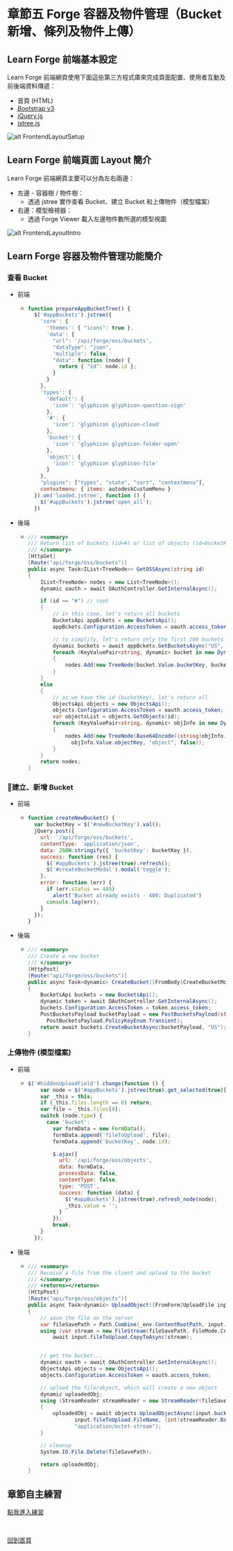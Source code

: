 # 章節五 Forge 容器及物件管理（Bucket新增、條列及物件上傳）

## Learn Forge 前端基本設定

Learn Forge 前端網頁使用下面這些第三方程式庫來完成頁面配置、使用者互動及前後端資料傳遞：

- 首頁 (HTML)
- [Bootstrap v3](https://getbootstrap.com/docs/3.4/)
- [jQuery.js](https://jquery.com/)
- [jstree.js](https://www.jstree.com/)

![alt FrontendLayoutSetup](img/frontend-layout-setup.png)

## Learn Forge 前端頁面 Layout 簡介

Learn Forge 前端網頁主要可以分為左右兩邊：

- 左邊 - 容器樹 / 物件樹：
  - 透過 jstree 實作查看 Bucket、建立 Bucket 和上傳物件（模型檔案）
- 右邊：模型檢視器：
  - 透過 Forge Viewer 載入左邊物件數所選的模型視圖

![alt FrontendLayoutIntro](img/frontend-layout-intro.png)

## Learn Forge 容器及物件管理功能簡介

### 查看 Bucket

- 前端
  
  - ```javascript
    function prepareAppBucketTree() {
      $('#appBuckets').jstree({
        'core': {
          'themes': { "icons": true },
          'data': {
            "url": '/api/forge/oss/buckets',
            "dataType": "json",
            'multiple': false,
            "data": function (node) {
              return { "id": node.id };
            }
          }
        },
        'types': {
          'default': {
            'icon': 'glyphicon glyphicon-question-sign'
          },
          '#': {
            'icon': 'glyphicon glyphicon-cloud'
          },
          'bucket': {
            'icon': 'glyphicon glyphicon-folder-open'
          },
          'object': {
            'icon': 'glyphicon glyphicon-file'
          }
        },
        "plugins": ["types", "state", "sort", "contextmenu"],
        contextmenu: { items: autodeskCustomMenu }
      }).on('loaded.jstree', function () {
        $('#appBuckets').jstree('open_all');
      })
    ```
- 後端
  
  - ```c#
    /// <summary>
    /// Return list of buckets (id=#) or list of objects (id=bucketKey)
    /// </summary>
    [HttpGet]
    [Route("api/forge/oss/buckets")]
    public async Task<IList<TreeNode>> GetOSSAsync(string id)
    {
        IList<TreeNode> nodes = new List<TreeNode>();
        dynamic oauth = await OAuthController.GetInternalAsync();
    
        if (id == "#") // root
        {
            // in this case, let's return all buckets
            BucketsApi appBckets = new BucketsApi();
            appBckets.Configuration.AccessToken = oauth.access_token;
    
            // to simplify, let's return only the first 100 buckets
            dynamic buckets = await appBckets.GetBucketsAsync("US", 100);
            foreach (KeyValuePair<string, dynamic> bucket in new DynamicDictionaryItems(buckets.items))
            {
                nodes.Add(new TreeNode(bucket.Value.bucketKey, bucket.Value.bucketKey.Replace(ClientId + "-", string.Empty), "bucket", true));
            }
        }
        else
        {
            // as we have the id (bucketKey), let's return all 
            ObjectsApi objects = new ObjectsApi();
            objects.Configuration.AccessToken = oauth.access_token;
            var objectsList = objects.GetObjects(id);
            foreach (KeyValuePair<string, dynamic> objInfo in new DynamicDictionaryItems(objectsList.items))
            {
                nodes.Add(new TreeNode(Base64Encode((string)objInfo.Value.objectId),
                  objInfo.Value.objectKey, "object", false));
            }
        }
        return nodes;
    }
    ```

### 建立、新增 Bucket

- 前端
  
  - ```javascript
    function createNewBucket() {
      var bucketKey = $('#newBucketKey').val();
      jQuery.post({
        url: '/api/forge/oss/buckets',
        contentType: 'application/json',
        data: JSON.stringify({ 'bucketKey': bucketKey }),
        success: function (res) {
          $('#appBuckets').jstree(true).refresh();
          $('#createBucketModal').modal('toggle');
        },
        error: function (err) {
          if (err.status == 409)
            alert('Bucket already exists - 409: Duplicated')
          console.log(err);
        }
      });
    }
    ```
- 後端
  
  - ```c#
    /// <summary>
    /// Create a new bucket 
    /// </summary>
    [HttpPost]
    [Route("api/forge/oss/buckets")]
    public async Task<dynamic> CreateBucket([FromBody]CreateBucketModel bucket)
    {
        BucketsApi buckets = new BucketsApi();
        dynamic token = await OAuthController.GetInternalAsync();
        buckets.Configuration.AccessToken = token.access_token;
        PostBucketsPayload bucketPayload = new PostBucketsPayload(string.Format("{0}-{1}", ClientId, bucket.bucketKey.ToLower()), null,
          PostBucketsPayload.PolicyKeyEnum.Transient);
        return await buckets.CreateBucketAsync(bucketPayload, "US");
    }
    ```

### 上傳物件 (模型檔案)

- 前端
  
  - ```javascript
    $('#hiddenUploadField').change(function () {
        var node = $('#appBuckets').jstree(true).get_selected(true)[0];
        var _this = this;
        if (_this.files.length == 0) return;
        var file = _this.files[0];
        switch (node.type) {
          case 'bucket':
            var formData = new FormData();
            formData.append('fileToUpload', file);
            formData.append('bucketKey', node.id);
    
            $.ajax({
              url: '/api/forge/oss/objects',
              data: formData,
              processData: false,
              contentType: false,
              type: 'POST',
              success: function (data) {
                $('#appBuckets').jstree(true).refresh_node(node);
                _this.value = '';
              }
            });
            break;
        }
      });
    ```
- 後端
  
  - ```c#
    /// <summary>
    /// Receive a file from the client and upload to the bucket
    /// </summary>
    /// <returns></returns>
    [HttpPost]
    [Route("api/forge/oss/objects")]
    public async Task<dynamic> UploadObject([FromForm]UploadFile input)
    {
        // save the file on the server
        var fileSavePath = Path.Combine(_env.ContentRootPath, input.fileToUpload.FileName);
        using (var stream = new FileStream(fileSavePath, FileMode.Create))
            await input.fileToUpload.CopyToAsync(stream);
    
    
        // get the bucket...
        dynamic oauth = await OAuthController.GetInternalAsync();
        ObjectsApi objects = new ObjectsApi();
        objects.Configuration.AccessToken = oauth.access_token;
    
        // upload the file/object, which will create a new object
        dynamic uploadedObj;
        using (StreamReader streamReader = new StreamReader(fileSavePath))
        {
            uploadedObj = await objects.UploadObjectAsync(input.bucketKey,
                   input.fileToUpload.FileName, (int)streamReader.BaseStream.Length, streamReader.BaseStream,
                   "application/octet-stream");
        }
    
        // cleanup
        System.IO.File.Delete(fileSavePath);
    
        return uploadedObj;
    }
    ```

## 章節自主練習

[點我進入練習](Practice.md)

<br/>

[回到首頁](../README.md)